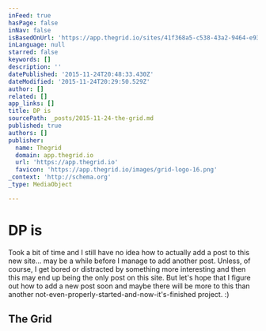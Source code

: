 ```yaml
---
inFeed: true
hasPage: false
inNav: false
isBasedOnUrl: 'https://app.thegrid.io/sites/41f368a5-c538-43a2-9464-e93ab4609e58'
inLanguage: null
starred: false
keywords: []
description: ''
datePublished: '2015-11-24T20:48:33.430Z'
dateModified: '2015-11-24T20:29:50.529Z'
author: []
related: []
app_links: []
title: DP is
sourcePath: _posts/2015-11-24-the-grid.md
published: true
authors: []
publisher:
  name: Thegrid
  domain: app.thegrid.io
  url: 'https://app.thegrid.io'
  favicon: 'https://app.thegrid.io/images/grid-logo-16.png'
_context: 'http://schema.org'
_type: MediaObject

---
```

# DP is

Took a bit of time and I still have no idea how to actually add a post to this new site... may be a while before I manage to add another post. Unless, of course, I get bored or distracted by something more interesting and then this may end up being the only post on this site. But let's hope that I figure out how to add a new post soon and maybe there will be more to this than another not-even-properly-started-and-now-it's-finished project. :)

<article style=""><h1>The Grid</h1></article>
